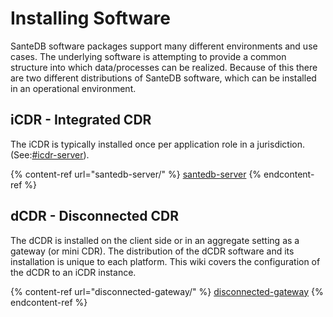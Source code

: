 # Installing Software

SanteDB software packages support many different environments and use cases. The underlying software is attempting to provide a common structure into which data/processes can be realized. Because of this there are two different distributions of SanteDB software, which can be installed in an operational environment.

## iCDR - Integrated CDR

The iCDR is typically installed once per application role in a jurisdiction. (See:[#icdr-server](../../../../santedb/architecture.md#icdr-server "mention")).&#x20;

{% content-ref url="santedb-server/" %}
[santedb-server](santedb-server/)
{% endcontent-ref %}

## dCDR - Disconnected CDR

The dCDR is installed on the client side or in an aggregate setting as a gateway (or mini CDR). The distribution of the dCDR software and its installation is unique to each platform. This wiki covers the configuration of the dCDR to an iCDR instance.

{% content-ref url="disconnected-gateway/" %}
[disconnected-gateway](disconnected-gateway/)
{% endcontent-ref %}

